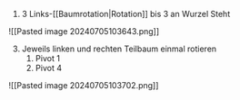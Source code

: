 1. 3 Links-[[Baumrotation|Rotation]] bis 3 an Wurzel Steht

![[Pasted image 20240705103643.png]]

3. Jeweils linken und rechten Teilbaum einmal rotieren
	1. Pivot 1
	2. Pivot 4

![[Pasted image 20240705103702.png]]